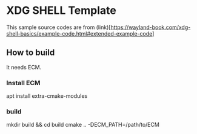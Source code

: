 # XDG SHELL Template
This sample source codes are from (link)[https://wayland-book.com/xdg-shell-basics/example-code.html#extended-example-code]

## How to build
It needs ECM.

### Install ECM
apt install extra-cmake-modules

### build
mkdir build && cd build
cmake .. -DECM_PATH=/path/to/ECM

